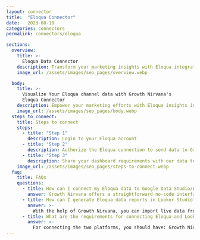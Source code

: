 ```yaml
---
layout: connector
title:  "Eloqua Connector"
date:   2023-08-10
categories: connectors
permalink: connectors/eloqua

sections:
  overview:
    title: >-
      Eloqua Data Connector
    description: Transform your marketing insights with Eloqua integration. Seamlessly merge marketing automation data from Eloqua with Looker Studio's analytical capabilities, unlocking insights that power marketing strategies, customer engagement, and campaign performance.
    image_url: /assets/images/seo_pages/overview.webp

  body:
    title: >-
      Visualize Your Eloqua channel data with Growth Nirvana's
      Eloqua Connector
    description: Empower your marketing efforts with Eloqua insights integrated into Looker Studio's analytics environment.
    image_url: /assets/images/seo_pages/body.webp
  steps_to_connect:
    title: Steps to connect
    steps:
      - title: "Step 1"
        description: Login to your Eloqua account
      - title: "Step 2"
        description: Authorize the Eloqua connection to send data to Growth Nirvana
      - title: "Step 3"
        description: Share your dashboard requirements with our data team. We will build the report for you.
    image_url: /assets/images/seo_pages/steps-to-connect.webp
  faq:
    title: FAQs
    questions:
      - title: How can I connect my Eloqua data to Google Data Studio/Looker Studio?
        answer: Growth Nirvana offers a straightforward no-code interface to connect to Eloqua data sources.
      - title: How can I generate Eloqua data reports in Looker Studio?
        answer: >-
          With the help of Growth Nirvana, you can import live data from Eloqua into Looker Studio. These data can be viewed in charts, tables, and dashboards to generate branded reports that can be shared instantly.
      - title: What are the requirements for connecting Eloqua and Looker Studio?
        answer: >-
          For connecting the two platforms, you should have: Growth Nirvana Account and Eloqua Ads Account
---
```

